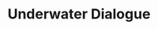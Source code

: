 ---
title: "Underwater Dialogue"
description: "Two squids cross paths in an imagined sea, outlined in blue and surrounded by shapes that don’t aim to represent, but to suggest movement, rhythm, vibration. This piece is a conversation between creatures that don’t speak, yet understand each other. The undulating lines and orange circles create a visual score where each tentacle is a note. I wanted to capture that moment when the natural becomes design, and the wild transforms into emotional geometry."
image: "@assets/projects/7.jpg"
---